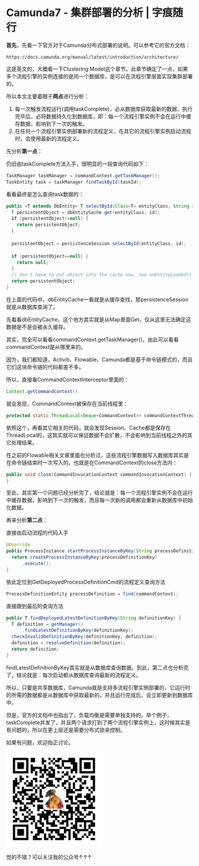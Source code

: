 # Camunda7 - 集群部署的分析 | 字痕随行
**首先**，先看一下官方对于Camunda分布式部署的说明。可以参考它的官方文档：

```Plain Text
https://docs.camunda.org/manual/latest/introduction/architecture/
```
这是英文的，大概看一下Clustering Model这个章节。此章节确定了一点，如果多个流程引擎的实例连接的是同一个数据库，是可以在流程引擎层面实现集群部署的。

所以本文主要着眼于**两点**进行分析：

1. 每一次触发流程运行(调用taskComplete)，必从数据库获取最新的数据，执行完毕后，必将数据持久化到数据库，即：每一个流程引擎实例不会在运行中缓存数据，影响到下一次的触发。
2. 在任何一个流程引擎实例部署新的流程定义，在其它的流程引擎实例启动流程时，会使用最新的流程定义。

先分析**第一点**：

仍旧由taskComplete方法入手，很明显的一段查询代码如下：

```java
TaskManager taskManager = commandContext.getTaskManager();
TaskEntity task = taskManager.findTaskById(taskId);
```
看看最终是怎么查询task数据的：

```java
public <T extends DbEntity> T selectById(Class<T> entityClass, String id) {
  T persistentObject = dbEntityCache.get(entityClass, id);
  if (persistentObject!=null) {
    return persistentObject;
  }

  persistentObject = persistenceSession.selectById(entityClass, id);

  if (persistentObject==null) {
    return null;
  }
  // don't have to put object into the cache now. See onEntityLoaded() callback
  return persistentObject;
}
```
在上面的代码中，dbEntityCache一看就是从缓存查找，那persistenceSession就是从数据库查询了。

先看看dbEntityCache，这个地方其实就是从Map里面Get，仅从这里无法确定这数据是不是会被永久缓存。

其实，完全可以看看commandContext.getTaskManager()，由此可以看看commandContext是从哪里来的。

因为，我们都知道，Activiti、Flowable、Camunda都是基于命令链模式的，而且它们这块命令链的代码都差不多。

所以，直接看CommandContextInterceptor里面的：

```java
Context.getCommandContext()
```
就会发现，CommandContext被保存在当前线程里：

```java
protected static ThreadLocal<Deque<CommandContext>> commandContextThreadLocal = new ThreadLocal<Deque<CommandContext>>();
```
依照这个，再看其它相关的代码，就会发现Session、Cache都是保存在ThreadLocal的，这其实就可以保证数据不会扩散，不会影响到当前线程之外的其它处理结果。

在之前的Flowable相关文章里面也分析过，这些流程引擎数据写入数据库其实是在命令链结束时一次写入的，也就是在CommandContext的close方法内：

```java
public void close(CommandInvocationContext commandInvocationContext) {
}
```
至此，其实第一个问题已经分析完了，结论就是：每一个流程引擎实例不会在运行中缓存数据，影响到下一次的触发，而且每一次新的调用都会重新从数据库中初始化数据。

再来分析**第二点**：

直接由启动流程的代码入手

```java
@Override
public ProcessInstance startProcessInstanceByKey(String processDefinitionKey) {
  return createProcessInstanceByKey(processDefinitionKey)
      .execute();
}
```
依此定位到GetDeployedProcessDefinitionCmd的流程定义查询方法

```java
ProcessDefinitionEntity processDefinition = find(commandContext);
```
直接跟到最后的查询方法

```java
public T findDeployedLatestDefinitionByKey(String definitionKey) {
  T definition = getManager()
      .findLatestDefinitionByKey(definitionKey);
  checkInvalidDefinitionByKey(definitionKey, definition);
  definition = resolveDefinition(definition);
  return definition;
}
```
findLatestDefinitionByKey其实就是从数据库查询数据。到此，第二点也分析完了，结论就是：每次启动都从数据库查询最新的流程定义。

所以，只要是共享数据库，Camunda就是支持多流程引擎实例部署的，它运行时的所需的数据都是从数据库中获取最新的，并且运行完成后，会立即更新到数据库中。

但是，官方的文档中也指出了，负载均衡是需要单独支持的。举个例子，taskComplete并发了，并且两个请求打到了两个流程引擎实例上，这时候其实是有问题的，所以在更上层还是需要分布式锁来控制。

如果有问题，欢迎指正讨论。

![image](../../images/公众号.jpg)

觉的不错？可以关注我的公众号↑↑↑
